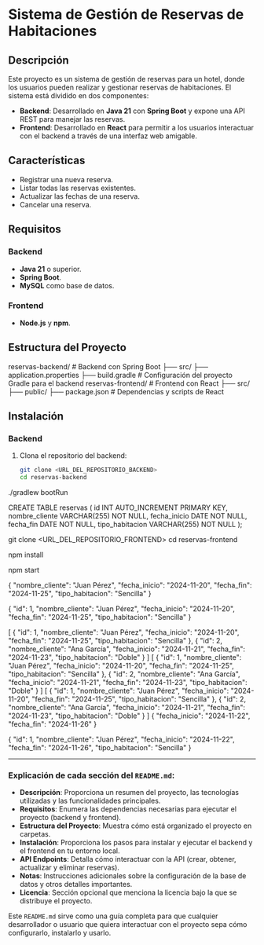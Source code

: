 # Sistema de Gestión de Reservas de Habitaciones

## Descripción

Este proyecto es un sistema de gestión de reservas para un hotel, donde los usuarios pueden realizar y gestionar reservas de habitaciones. El sistema está dividido en dos componentes:

- **Backend**: Desarrollado en **Java 21** con **Spring Boot** y expone una API REST para manejar las reservas.
- **Frontend**: Desarrollado en **React** para permitir a los usuarios interactuar con el backend a través de una interfaz web amigable.

## Características

- Registrar una nueva reserva.
- Listar todas las reservas existentes.
- Actualizar las fechas de una reserva.
- Cancelar una reserva.

## Requisitos

### Backend

- **Java 21** o superior.
- **Spring Boot**.
- **MySQL** como base de datos.

### Frontend

- **Node.js** y **npm**.

## Estructura del Proyecto

reservas-backend/ # Backend con Spring Boot ├── src/ ├── application.properties ├── build.gradle # Configuración del proyecto Gradle para el backend reservas-frontend/ # Frontend con React ├── src/ ├── public/ ├── package.json # Dependencias y scripts de React


## Instalación

### Backend

1. Clona el repositorio del backend:

   ```bash
   git clone <URL_DEL_REPOSITORIO_BACKEND>
   cd reservas-backend

./gradlew bootRun

CREATE TABLE reservas (
  id INT AUTO_INCREMENT PRIMARY KEY,
  nombre_cliente VARCHAR(255) NOT NULL,
  fecha_inicio DATE NOT NULL,
  fecha_fin DATE NOT NULL,
  tipo_habitacion VARCHAR(255) NOT NULL
);

git clone <URL_DEL_REPOSITORIO_FRONTEND>
cd reservas-frontend

npm install

npm start

{
  "nombre_cliente": "Juan Pérez",
  "fecha_inicio": "2024-11-20",
  "fecha_fin": "2024-11-25",
  "tipo_habitacion": "Sencilla"
}

{
  "id": 1,
  "nombre_cliente": "Juan Pérez",
  "fecha_inicio": "2024-11-20",
  "fecha_fin": "2024-11-25",
  "tipo_habitacion": "Sencilla"
}

[
  {
    "id": 1,
    "nombre_cliente": "Juan Pérez",
    "fecha_inicio": "2024-11-20",
    "fecha_fin": "2024-11-25",
    "tipo_habitacion": "Sencilla"
  },
  {
    "id": 2,
    "nombre_cliente": "Ana García",
    "fecha_inicio": "2024-11-21",
    "fecha_fin": "2024-11-23",
    "tipo_habitacion": "Doble"
  }
]
[
  {
    "id": 1,
    "nombre_cliente": "Juan Pérez",
    "fecha_inicio": "2024-11-20",
    "fecha_fin": "2024-11-25",
    "tipo_habitacion": "Sencilla"
  },
  {
    "id": 2,
    "nombre_cliente": "Ana García",
    "fecha_inicio": "2024-11-21",
    "fecha_fin": "2024-11-23",
    "tipo_habitacion": "Doble"
  }
]
[
  {
    "id": 1,
    "nombre_cliente": "Juan Pérez",
    "fecha_inicio": "2024-11-20",
    "fecha_fin": "2024-11-25",
    "tipo_habitacion": "Sencilla"
  },
  {
    "id": 2,
    "nombre_cliente": "Ana García",
    "fecha_inicio": "2024-11-21",
    "fecha_fin": "2024-11-23",
    "tipo_habitacion": "Doble"
  }
]
{
  "fecha_inicio": "2024-11-22",
  "fecha_fin": "2024-11-26"
}

{
  "id": 1,
  "nombre_cliente": "Juan Pérez",
  "fecha_inicio": "2024-11-22",
  "fecha_fin": "2024-11-26",
  "tipo_habitacion": "Sencilla"
}


---

### Explicación de cada sección del `README.md`:

- **Descripción**: Proporciona un resumen del proyecto, las tecnologías utilizadas y las funcionalidades principales.
- **Requisitos**: Enumera las dependencias necesarias para ejecutar el proyecto (backend y frontend).
- **Estructura del Proyecto**: Muestra cómo está organizado el proyecto en carpetas.
- **Instalación**: Proporciona los pasos para instalar y ejecutar el backend y el frontend en tu entorno local.
- **API Endpoints**: Detalla cómo interactuar con la API (crear, obtener, actualizar y eliminar reservas).
- **Notas**: Instrucciones adicionales sobre la configuración de la base de datos y otros detalles importantes.
- **Licencia**: Sección opcional que menciona la licencia bajo la que se distribuye el proyecto.

Este `README.md` sirve como una guía completa para que cualquier desarrollador o usuario que quiera interactuar con el proyecto sepa cómo configurarlo, instalarlo y usarlo.
